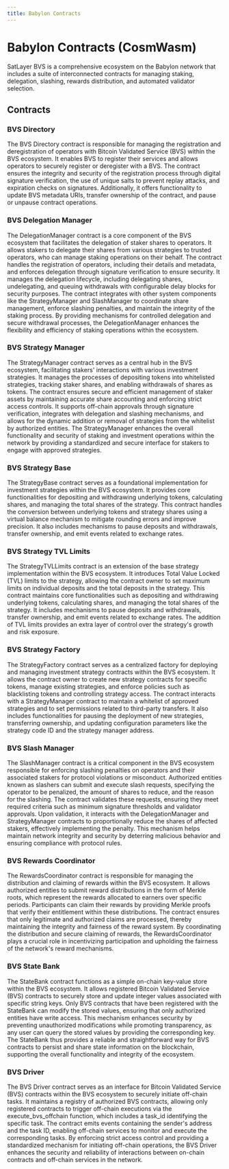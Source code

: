 ```yaml
---
title: Babylon Contracts
---
```


# Babylon Contracts (CosmWasm)

SatLayer BVS is a comprehensive ecosystem on the Babylon network
that includes a suite of interconnected contracts for managing staking,
delegation, slashing, rewards distribution, and automated validator selection.

## Contracts

### BVS Directory

The BVS Directory contract is responsible
for managing the registration and deregistration of operators with Bitcoin Validated Service
(BVS) within the BVS ecosystem.
It enables BVS to register their services and allows operators to securely register or deregister with a BVS.
The contract ensures the integrity and security of the registration process through digital signature verification,
the use of unique salts to prevent replay attacks, and expiration checks on signatures.
Additionally, it offers functionality to update BVS metadata URIs,
transfer ownership of the contract, and pause or unpause contract operations.

### BVS Delegation Manager

The DelegationManager contract is a core component of the BVS ecosystem
that facilitates the delegation of staker shares to operators.
It allows stakers to delegate their shares from various strategies to trusted operators,
who can manage staking operations on their behalf.
The contract handles the registration of operators, including their details and metadata,
and enforces delegation through signature verification to ensure security.
It manages the delegation lifecycle, including delegating shares, undelegating,
and queuing withdrawals with configurable delay blocks for security purposes.
The contract integrates with other system components like the StrategyManager and SlashManager
to coordinate share management,
enforce slashing penalties, and maintain the integrity of the staking process.
By providing mechanisms for controlled delegation and secure withdrawal processes,
the DelegationManager enhances the flexibility and efficiency of staking operations within the ecosystem.

### BVS Strategy Manager

The StrategyManager contract serves as a central hub in the BVS ecosystem,
facilitating stakers' interactions with various investment strategies.
It manages the processes of depositing tokens into whitelisted strategies,
tracking staker shares, and enabling withdrawals of shares as tokens.
The contract ensures secure and efficient management of staker assets
by maintaining accurate share accounting and enforcing strict access controls.
It supports off-chain approvals through signature verification, integrates with delegation and slashing mechanisms,
and allows for the dynamic addition or removal of strategies from the whitelist by authorized entities.
The StrategyManager enhances the overall functionality and security of staking and investment operations within the network
by providing a standardized and secure interface for stakers to engage with approved strategies.

### BVS Strategy Base

The StrategyBase contract serves as a foundational implementation for investment strategies within the BVS ecosystem.
It provides core functionalities for depositing and withdrawing underlying tokens,
calculating shares, and managing the total shares of the strategy.
This contract handles the conversion between underlying tokens and strategy shares
using a virtual balance mechanism to mitigate rounding errors and improve precision.
It also includes mechanisms to pause deposits and withdrawals,
transfer ownership, and emit events related to exchange rates.

### BVS Strategy TVL Limits

The StrategyTVLLimits contract is an extension of the base strategy implementation within the BVS ecosystem.
It introduces Total Value Locked (TVL) limits to the strategy,
allowing the contract owner to set maximum limits on individual deposits and the total deposits in the strategy.
This contract maintains core functionalities such as depositing and withdrawing underlying tokens,
calculating shares, and managing the total shares of the strategy.
It includes mechanisms to pause deposits and withdrawals, transfer ownership, and emit events related to exchange rates.
The addition of TVL limits provides an extra layer of control over the strategy's growth and risk exposure.

### BVS Strategy Factory

The StrategyFactory contract serves as a centralized factory
for deploying and managing investment strategy contracts within the BVS ecosystem.
It allows the contract owner to create new strategy contracts for specific tokens,
manage existing strategies, and enforce policies such as blacklisting tokens and controlling strategy access.
The contract interacts with a StrategyManager contract to maintain a whitelist of approved strategies
and to set permissions related to third-party transfers.
It also includes functionalities for pausing the deployment of new strategies, transferring ownership,
and updating configuration parameters like the strategy code ID and the strategy manager address.

### BVS Slash Manager

The SlashManager contract is a critical component in the BVS ecosystem
responsible for enforcing slashing penalties on operators and their associated stakers for protocol violations or misconduct.
Authorized entities known as slashers can submit and execute slash requests,
specifying the operator to be penalized, the amount of shares to reduce, and the reason for the slashing.
The contract validates these requests,
ensuring they meet required criteria such as minimum signature thresholds and validator approvals.
Upon validation,
it interacts with the DelegationManager and StrategyManager contracts
to proportionally reduce the shares of affected stakers,
effectively implementing the penalty.
This mechanism helps
maintain network integrity and security
by deterring malicious behavior and ensuring compliance with protocol rules.

### BVS Rewards Coordinator

The RewardsCoordinator contract is responsible for managing the distribution
and claiming of rewards within the BVS ecosystem.
It allows authorized entities to submit reward distributions in the form of Merkle roots,
which represent the rewards allocated to earners over specific periods.
Participants can claim their rewards
by providing Merkle proofs that verify their entitlement within these distributions.
The contract ensures that only legitimate and authorized claims are processed,
thereby maintaining the integrity and fairness of the reward system.
By coordinating the distribution and secure claiming of rewards,
the RewardsCoordinator plays a crucial role in incentivizing participation
and upholding the fairness of the network's reward mechanisms.

### BVS State Bank

The StateBank contract functions as a simple on-chain key-value store within the BVS ecosystem.
It allows registered Bitcoin Validated Service (BVS)
contracts to securely store and update integer values associated with specific string keys.
Only BVS contracts that have been registered with the StateBank can modify the stored values,
ensuring that only authorized entities have write access.
This mechanism enhances security by preventing unauthorized modifications while promoting transparency,
as any user can query the stored values by providing the corresponding key.
The StateBank thus provides a reliable and straightforward way for BVS contracts
to persist and share state information on the blockchain,
supporting the overall functionality and integrity of the ecosystem.

### BVS Driver

The BVS Driver contract serves as an interface for Bitcoin Validated Service (BVS)
contracts within the BVS ecosystem to securely initiate off-chain tasks.
It maintains a registry of authorized BVS contracts,
allowing only registered contracts to trigger off-chain executions via the execute_bvs_offchain function,
which includes a task_id identifying the specific task.
The contract emits events containing the sender's address and the task ID,
enabling off-chain services to monitor and execute the corresponding tasks.
By enforcing strict access control and providing a standardized mechanism for initiating off-chain operations,
the BVS Driver enhances the security and reliability of interactions between on-chain contracts and off-chain services in the network.
